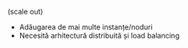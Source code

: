 (scale out)
- Adăugarea de mai multe instanțe/noduri
- Necesită arhitectură distribuită și load balancing